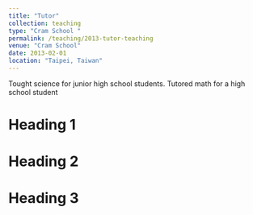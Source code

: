 ```yaml
---
title: "Tutor"
collection: teaching
type: "Cram School "
permalink: /teaching/2013-tutor-teaching
venue: "Cram School"
date: 2013-02-01
location: "Taipei, Taiwan"
---
```


Tought science for junior high school students.
Tutored math for a high school student

Heading 1
======

Heading 2
======

Heading 3
======
